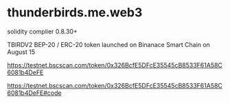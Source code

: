 # thunderbirds.me.web3
solidity complier 0.8.30+

TBIRDV2 BEP-20 / ERC-20 token launched on Binanace Smart Chain on August 15

https://testnet.bscscan.com/token/0x326BcfE5DFcE35545cB8533F61A58C6081b4DeFE

https://testnet.bscscan.com/token/0x326BcfE5DFcE35545cB8533F61A58C6081b4DeFE#code
